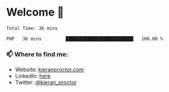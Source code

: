 # Welcome 🦘

<!--START_SECTION:waka-->

```text
Total Time: 36 mins

PHP   36 mins         █████████████████████████   100.00 %
```

<!--END_SECTION:waka-->

### 📫 Where to find me:

-   Website: [kieranproctor.com](https://kieranproctor.com/)
-   LinkedIn: [here](https://www.linkedin.com/in/kieran-proctor-086b5a159/)
-   Twitter: [@kieran_proctor](https://twitter.com/kieran_proctor)
